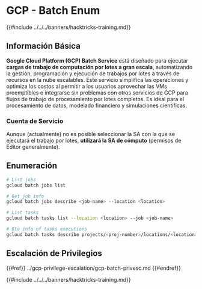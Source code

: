 # GCP - Batch Enum

{{#include ../../../banners/hacktricks-training.md}}

## Información Básica

**Google Cloud Platform (GCP) Batch Service** está diseñado para ejecutar **cargas de trabajo de computación por lotes a gran escala**, automatizando la gestión, programación y ejecución de trabajos por lotes a través de recursos en la nube escalables. Este servicio simplifica las operaciones y optimiza los costos al permitir a los usuarios aprovechar las VMs preemptibles e integrarse sin problemas con otros servicios de GCP para flujos de trabajo de procesamiento por lotes completos. Es ideal para el procesamiento de datos, modelado financiero y simulaciones científicas.

### Cuenta de Servicio

Aunque (actualmente) no es posible seleccionar la SA con la que se ejecutará el trabajo por lotes, **utilizará la SA de cómputo** (permisos de Editor generalmente).

## Enumeración
```bash
# List jobs
gcloud batch jobs list

# Get job info
gcloud batch jobs describe <job-name> --location <location>

# List tasks
gcloud batch tasks list --location <location> --job <job-name>

# Gte info of tasks executions
gcloud batch tasks describe projects/<proj-number>/locations/<location>/jobs/<job-name>/taskGroups/<group>/tasks/<num>
```
## Escalación de Privilegios

{{#ref}}
../gcp-privilege-escalation/gcp-batch-privesc.md
{{#endref}}

{{#include ../../../banners/hacktricks-training.md}}
